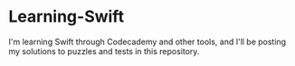 # Learning-Swift
I'm learning Swift through Codecademy and other tools, and I'll be posting my solutions to puzzles and tests in this repository.
